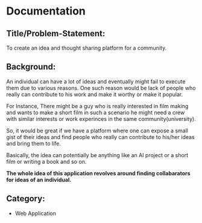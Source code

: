 # Documentation

## Title/Problem-Statement:

To create an idea and thought sharing platform for a community.

## Background: 

An individual can have a lot of ideas and eventually might fail to execute them due to various reasons. One such reason would be lack of people who really can contribute to his work and make it worthy or make it popular.

For Instance, There might be a guy who is really interested in film making and wants to make a short film in such a scenario he might need a crew with similar interests or work experinces in the same community(university).

So, it would be great if we have a platform where one can expose a small gist of their ideas and find people who really can contribute to his/her ideas and bring them to life.

Basically, the idea can potentially be anything like an AI project or a short film or writing a book and so on.

**The whole idea of this application revolves around finding collabarators for ideas of an individual.**

## Category:

- Web Application
